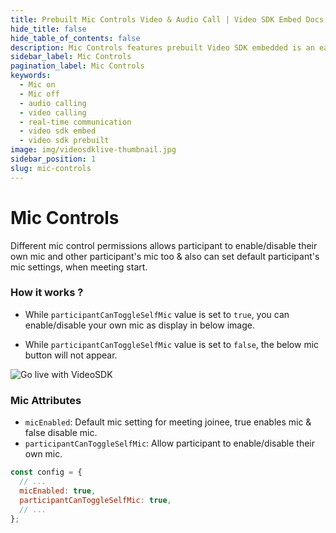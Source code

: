 ```yaml
---
title: Prebuilt Mic Controls Video & Audio Call | Video SDK Embed Docs
hide_title: false
hide_table_of_contents: false
description: Mic Controls features prebuilt Video SDK embedded is an easy-to-use video calling API. Video SDK Prebuilt makes it easy for developers to add video calls 10 in minutes to any website or app.
sidebar_label: Mic Controls
pagination_label: Mic Controls
keywords:
  - Mic on
  - Mic off
  - audio calling
  - video calling
  - real-time communication
  - video sdk embed
  - video sdk prebuilt
image: img/videosdklive-thumbnail.jpg
sidebar_position: 1
slug: mic-controls
---
```


# Mic Controls

Different mic control permissions allows participant to enable/disable their own mic and other participant's mic too & also can set default participant's mic settings, when meeting start.

### How it works ?

- While `participantCanToggleSelfMic` value is set to `true`, you can enable/disable your own mic as display in below image.

- While `participantCanToggleSelfMic` value is set to `false`, the below mic button will not appear.

![Go live with VideoSDK](/img/prebuilt/prebuilt-mic.png)

### Mic Attributes

- `micEnabled`: Default mic setting for meeting joinee, true enables mic & false disable mic.
- `participantCanToggleSelfMic`: Allow participant to enable/disable their own mic.

```js title="index.html"
const config = {
  // ...
  micEnabled: true,
  participantCanToggleSelfMic: true,
  // ...
};
```
